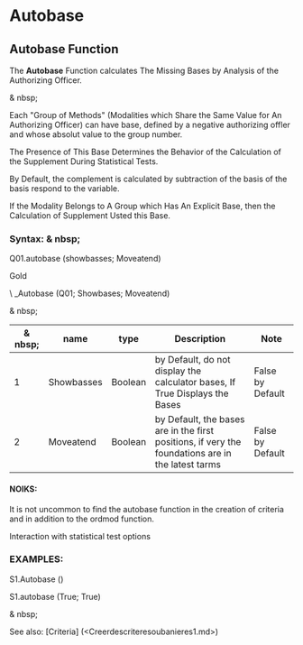 # Autobase

## Autobase Function

The **Autobase** Function calculates The Missing Bases by Analysis of the Authorizing Officer.

& nbsp;

Each "Group of Methods" (Modalities which Share the Same Value for An Authorizing Officer) can have base, defined by a negative authorizing offler and whose absolut value to the group number.

The Presence of This Base Determines the Behavior of the Calculation of the Supplement During Statistical Tests.

By Default, the complement is calculated by subtraction of the basis of the basis respond to the variable.

If the Modality Belongs to A Group which Has An Explicit Base, then the Calculation of Supplement Usted this Base.

### Syntax: & nbsp;

Q01.autobase (showbasses; Moveatend)

Gold

\ _Autobase (Q01; Showbases; Moveatend)

& nbsp;

| & nbsp; | **name** | **type** | **Description** | **Note** |
| --- | --- | --- | --- | --- |
| &#49; | Showbasses | Boolean | by Default, do not display the calculator bases, If True Displays the Bases | False by Default |
| &#50; | Moveatend | Boolean | by Default, the bases are in the first positions, if very the foundations are in the latest tarms | False by Default |

#### NOIKS:

It is not uncommon to find the autobase function in the creation of criteria and in addition to the ordmod function.

Interaction with statistical test options

### EXAMPLES:

S1.Autobase ()

S1.autobase (True; True)

& nbsp;

See also: [Criteria] (<Creerdescriteresoubanieres1.md>)